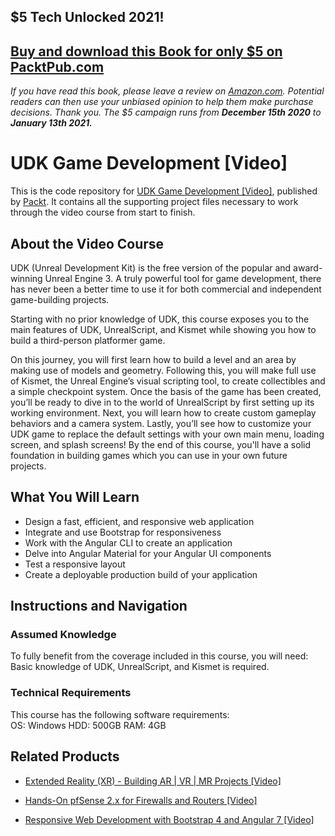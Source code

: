 ## $5 Tech Unlocked 2021!
[Buy and download this Book for only $5 on PacktPub.com](https://www.packtpub.com/product/sdl-game-development/9781849696821)
-----
*If you have read this book, please leave a review on [Amazon.com](https://www.amazon.com/gp/product/1849696829).     Potential readers can then use your unbiased opinion to help them make purchase decisions. Thank you. The $5 campaign         runs from __December 15th 2020__ to __January 13th 2021.__*

# UDK Game Development [Video]
This is the code repository for [UDK Game Development [Video]](https://www.packtpub.com/game-development/udk-game-development-video?utm_source=github&utm_medium=repository&utm_campaign=9781849696180), published by [Packt](https://www.packtpub.com/?utm_source=github). It contains all the supporting project files necessary to work through the video course from start to finish.
## About the Video Course
	
UDK (Unreal Development Kit) is the free version of the popular and award-winning Unreal Engine 3. A truly powerful tool for game development, there has never been a better time to use it for both commercial and independent game-building projects.

Starting with no prior knowledge of UDK, this course exposes you to the main features of UDK, UnrealScript, and Kismet while showing you how to build a third-person platformer game.

On this journey, you will first learn how to build a level and an area by making use of models and geometry. Following this, you will make full use of Kismet, the Unreal Engine’s visual scripting tool, to create collectibles and a simple checkpoint system. Once the basis of the game has been created, you’ll be ready to dive in to the world of UnrealScript by first setting up its working environment. Next, you will learn how to create custom gameplay behaviors and a camera system. Lastly, you’ll see how to customize your UDK game to replace the default settings with your own main menu, loading screen, and splash screens! By the end of this course, you'll have a solid foundation in building games which you can use in your own future projects.

<H2>What You Will Learn</H2>
<DIV class=book-info-will-learn-text>
<UL>
<LI>Design a fast, efficient, and responsive web application 
<LI>Integrate and use Bootstrap for responsiveness 
<LI>Work with the Angular CLI to create an application 
<LI>Delve into Angular Material for your Angular UI components 
<LI>Test a responsive layout 
<LI>Create a deployable production build of your application </LI></UL></DIV>

## Instructions and Navigation
### Assumed Knowledge
To fully benefit from the coverage included in this course, you will need:<br/>
Basic knowledge of UDK, UnrealScript, and Kismet is required.
### Technical Requirements
This course has the following software requirements:<br/>
OS: Windows
HDD: 500GB
RAM: 4GB


## Related Products
* [Extended Reality (XR) - Building AR | VR | MR Projects [Video]](https://www.packtpub.com/game-development/extended-reality-xr-building-ar-vr-mr-projects-video?utm_source=github&utm_medium=repository&utm_campaign=9781838559694)

* [Hands-On pfSense 2.x for Firewalls and Routers [Video]](https://www.packtpub.com/networking-and-servers/hands-pfsense-2x-firewalls-and-routers-video?utm_source=github&utm_medium=repository&utm_campaign=9781789805017)

* [Responsive Web Development with Bootstrap 4 and Angular 7 [Video]](https://www.packtpub.com/web-development/responsive-web-development-bootstrap-4-and-angular-7-video?utm_source=github&utm_medium=repository&utm_campaign=9781789615272)

